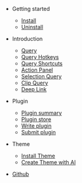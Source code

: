 - Getting started

    - [Install](install.md)
    - [Uninstall](uninstall.md)

- Introduction

    - [Query](query.md)
    - [Query Hotkeys](query_hotkeys.md)
    - [Query Shortcuts](query_shortcuts.md)
    - [Action Panel](action_panel.md)
    - [Selection Query](selection_query.md)
    - [Clip Query](clip_query.md)
    - [Deep Link](deep_link.md)

- Plugin

    - [Plugin summary](plugin_summary.md)
    - [Plugin store](plugin_store.md)
    - [Write plugin](vue.md)
    - [Submit plugin](helpers.md)

- Theme
    - [Install Theme](theme.md)
    - [Create Theme with AI](ai_theme.md)

- [Github](https://github.com/Wox-launcher/Wox)
